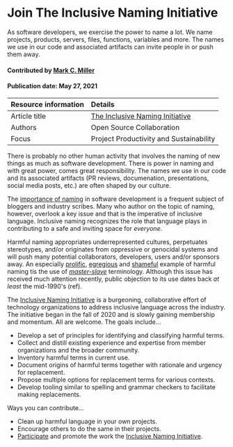 # Join The Inclusive Naming Initiative
<!--deck text start-->
As software developers, we exercise the power to name a lot. We name projects, products, servers, files, functions, variables and more. The names we use in our code and associated artifacts can invite people in or push them away.
<!--deck text end-->

#### Contributed by [Mark C. Miller](https://github.com/markcmiller86 "Mark C. Miller GitHub Profile")
#### Publication date: May 27, 2021

Resource information | Details
:--- | :--- 
Article title  | [The Inclusive Naming Initiative](https://inclusivenaming.org)
Authors | Open Source Collaboration
Focus | Project Productivity and Sustainability

There is probably no other human activity that involves the naming of new things as much as software development.
There is power in naming and with great power, comes great responsibility.
The names we use in our code and its associated artifacts (PR reviews, documenation, presentations, social media posts, etc.) are often shaped by our culture.

The [importance of naming](https://carlalexander.ca/importance-naming-programming/) in software development is a frequent subject of bloggers and industry scribes.
Many who author on the topic of naming, however, overlook a key issue and that is the imperative of inclusive language.
Inclusive naming recognizes the role that language plays in contributing to a safe and inviting space for *everyone*.

Harmful naming appropriates underrepresented cultures, perpetuates stereotypes, and/or originates from oppressive or genocidal systems and will push many potential collaborators, developers, users and/or sponsors away.
An especially [prolific](https://github.com/search?q=master+slave&type=code), [egregious](https://www.wired.com/story/tech-confronts-use-labels-master-slave/) and [shameful](https://www.washingtonpost.com/opinions/2020/06/12/tech-industry-has-an-ugly-master-slave-problem/) example of harmful naming tis the use of [*master-slave*](https://en.wikipedia.org/wiki/Master/slave_(technology)) terminology. Although this issue has received much attention recently, public objection to its use dates back *at least* the mid-1990's (ref). 

The [Inclusive Naming Initiative](https://inclusivenaming.org) is a burgeoning, collaborative effort of technology organizations to address inclusive language across the industry.
The initiative began in the fall of 2020 and is slowly gaining membership and momentum.
All are welcome.
The goals include...

* Develop a set of principles for identifying and classifying harmful terms.
* Collect and distill existing experience and expertise from member organizations and the broader community.
* Inventory harmful terms in current use.
* Document origins of harmful terms together with rationale and urgency for replacement.
* Propose multiple options for replacement terms for various contexts.
* Develop tooling similar to spelling and grammar checkers to facilitate making replacements.

Ways you can contribute...

* Clean up harmful language in your own projects. 
* Encourage others to do the same in their projects.
* [Participate](https://inclusivenaming.org/participate/) and promote the work the [Inclusive Naming Initiative](https://inclusivenaming.org/).
